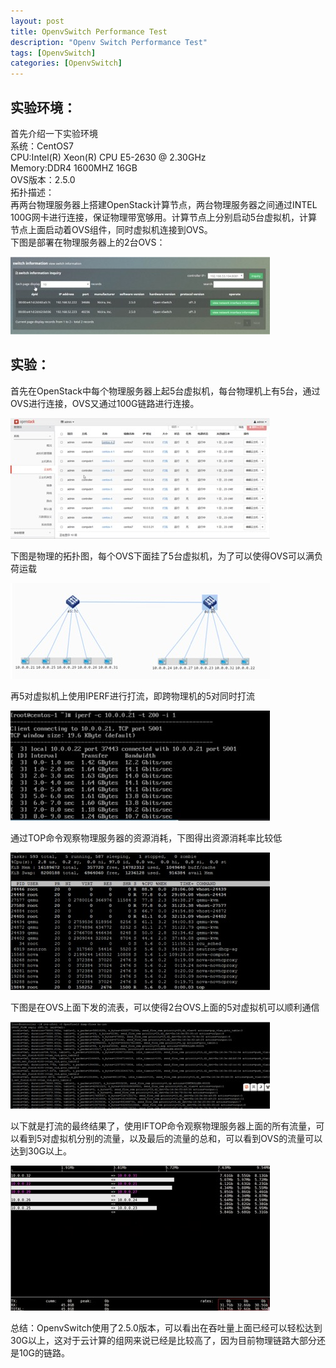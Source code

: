 ```yaml
---
layout: post
title: OpenvSwitch Performance Test
description: "Openv Switch Performance Test"
tags: [OpenvSwitch]
categories: [OpenvSwitch]
---
```


##  实验环境：
首先介绍一下实验环境  
系统：CentOS7  
CPU:Intel(R) Xeon(R) CPU E5-2630 @ 2.30GHz  
Memory:DDR4 1600MHZ 16GB  
OVS版本：2.5.0  
拓扑描述：  
再两台物理服务器上搭建OpenStack计算节点，两台物理服务器之间通过INTEL 100G网卡进行连接，保证物理带宽够用。计算节点上分别启动5台虚拟机，计算节点上面启动着OVS组件，同时虚拟机连接到OVS。  
下图是部署在物理服务器上的2台OVS：
  
![image](/images/openvswitch_performance_test/1.png)
##  实验：
首先在OpenStack中每个物理服务器上起5台虚拟机，每台物理机上有5台，通过OVS进行连接，OVS又通过100G链路进行连接。

![image](/images/openvswitch_performance_test/2.png)

下图是物理的拓扑图，每个OVS下面挂了5台虚拟机，为了可以使得OVS可以满负荷运载  

![image](/images/openvswitch_performance_test/3.png)

再5对虚拟机上使用IPERF进行打流，即跨物理机的5对同时打流  

![image](/images/openvswitch_performance_test/4.png)

通过TOP命令观察物理服务器的资源消耗，下图得出资源消耗率比较低  

![image](/images/openvswitch_performance_test/5.png)

下图是在OVS上面下发的流表，可以使得2台OVS上面的5对虚拟机可以顺利通信  

![image](/images/openvswitch_performance_test/6.png)

以下就是打流的最终结果了，使用IFTOP命令观察物理服务器上面的所有流量，可以看到5对虚拟机分别的流量，以及最后的流量的总和，可以看到OVS的流量可以达到30G以上。  

![image](/images/openvswitch_performance_test/7.png)

总结：OpenvSwitch使用了2.5.0版本，可以看出在吞吐量上面已经可以轻松达到30G以上，这对于云计算的组网来说已经是比较高了，因为目前物理链路大部分还是10G的链路。


